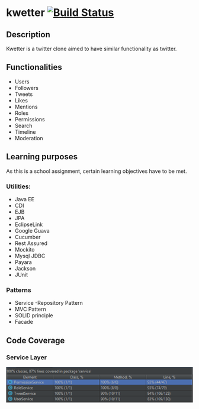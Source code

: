 # kwetter [![Build Status](https://travis-ci.com/nscharrenberg/Kwetter.svg?token=5x6yjpR6sy4QGw9jRK7x&branch=master)](https://travis-ci.com/nscharrenberg/Kwetter)
## Description
Kwetter is a twitter clone aimed to have similar functionality as twitter.

## Functionalities
- Users
- Followers
- Tweets
- Likes
- Mentions
- Roles
- Permissions
- Search
- Timeline
- Moderation

## Learning purposes
As this is a school assignment, certain learning objectives have to be met.

### Utilities:


- Java EE
- CDI
- EJB
- JPA
- EclipseLink
- Google Guava
- Cucumber
- Rest Assured
- Mockito
- Mysql JDBC
- Payara
- Jackson
- JUnit

### Patterns
- Service -Repository Pattern
- MVC Pattern
- SOLID principle
- Facade

## Code Coverage
### Service Layer
![Service Layer Code Coverage](https://raw.githubusercontent.com/nscharrenberg/Kwetter/master/docs/images/testcoverage.PNG)
